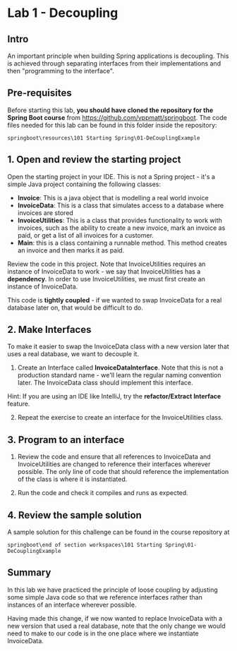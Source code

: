# Lab 1 - Decoupling

## Intro

An important principle when building Spring applications is decoupling. This is achieved through separating interfaces from their implementations and then "programming to the interface".

## Pre-requisites

Before starting this lab, **you should have cloned the repository for the Spring Boot course** from https://github.com/vppmatt/springboot. The code files needed for this lab can be found in this folder inside the repository:

`springboot\resources\101 Starting Spring\01-DeCouplingExample`

## 1. Open and review the starting project

Open the starting project in your IDE. This is not a Spring project - it's a simple Java project containing the following classes:

* **Invoice**: This is a java object that is modelling a real world invoice
* **InvoiceData**: This is a class that simulates access to a database where invoices are stored
* **InvoiceUtilities**: This is a class that provides functionality to work with invoices, such as the ability to create a new invoice, mark an invoice as paid, or get a list of all invoices for a customer.
* **Main**: this is a class containing a runnable method. This method creates an invoice and then marks it as paid. 

Review the code in this project. Note that InvoiceUtilities requires an instance of InvoiceData to work - we say that InvoiceUtilities has a **dependency**. In order to use InvoiceUtilities, we must first create an instance of InvoiceData.

This code is **tightly coupled** - if we wanted to swap InvoiceData for a real database later on, that would be difficult to do.

## 2. Make Interfaces

To make it easier to swap the InvoiceData class with a new version later that uses a real database, we want to decouple it. 

1. Create an Interface called **InvoiceDataInterface**. Note that this is not a production standard name - we'll learn the regular naming convention later. The InvoiceData class should implement this interface.

Hint: If you are using an IDE like IntelliJ, try the **refactor/Extract Interface** feature.

2. Repeat the exercise to create an interface for the InvoiceUtilities class.

## 3. Program to an interface

1. Review the code and ensure that all references to InvoiceData and InvoiceUtilities are changed to reference their interfaces wherever possible. The only line of code that should reference the implementation of the class is where it is instantiated.

2. Run the code and check it compiles and runs as expected.

## 4. Review the sample solution

A sample solution for this challenge can be found in the course repository at 

`springboot\end of section workspaces\101 Starting Spring\01-DeCouplingExample`

## Summary

In this lab we have practiced the principle of loose coupling by adjusting some simple Java code so that we reference interfaces rather than instances of an interface wherever possible.

Having made this change, if we now wanted to replace InvoiceData with a new version that used a real database, note that the only change we would need to make to our code is in the one place where we instantiate InvoiceData.